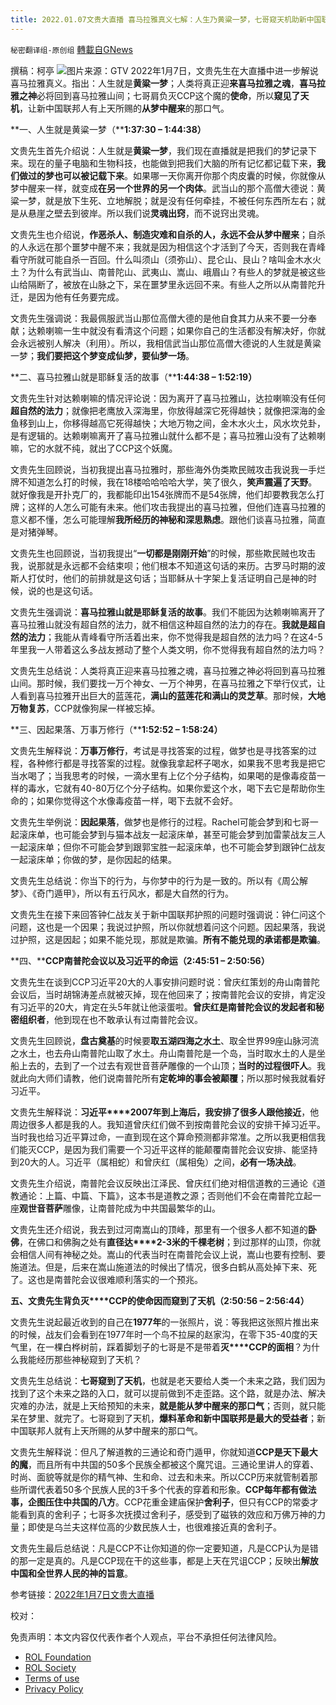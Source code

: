 ```yaml
---
title: 2022.01.07文贵大直播 喜马拉雅真义七解：人生乃黄粱一梦，七哥窥天机助新中国联邦人梦醒升华
---
```

`秘密翻译组-原创组` [轉載自GNews](https://gnews.org/zh-hans/1838317/)

撰稿：柯亭
![](https://assets.gnews.org/wp-content/uploads/2022/01/Screenshot-2022-01-08-222425.png)图片来源：GTV
2022年1月7日，文贵先生在大直播中进一步解说喜马拉雅真义。指出：人生就是**黄粱一梦**；人类将真正迎**来喜马拉雅之魂**，**喜马拉雅之神**必将回到喜马拉雅山间；七哥肩负灭CCP这个魔的**使命**，所以**窥见了天机**，让新中国联邦人有上天所赐的**从梦中醒来**的那口气。

**一、人生就是黄粱一梦（****1:37:30 – 1:44:38）**

文贵先生首先介绍说：人生就是**黄粱一梦**，我们现在直播就是把我们的梦记录下来。现在的量子电脑和生物科技，也能做到把我们大脑的所有记忆都记载下来，**我们做过的梦也可以被记载下来**。如果哪一天你离开你那个肉皮囊的时候，你就像从梦中醒来一样，就变成**在另一个世界的另一个肉体**。武当山的那个高僧大德说：黄粱一梦，就是放下生死、立地解脱；就是没有任何牵挂，不被任何东西所左右；就是从悬崖之壁去到彼岸。所以我们说**灵魂出窍**，而不说窍出灵魂。

文贵先生也介绍说，**作恶杀人、制造灾难和自杀的人，永远不会从梦中醒来**；自杀的人永远在那个噩梦中醒不来；我就是因为相信这个才活到了今天，否则我在青峰看守所就可能自杀一百回。什么叫须山（须弥山）、昆仑山、艮山？啥叫金木水火土？为什么有武当山、南普陀山、武夷山、嵩山、峨眉山？有些人的梦就是被这些山给隔断了，被放在山脉之下，呆在噩梦里永远回不来。有些人之所以从南普陀升迁，是因为他有任务要完成。

文贵先生强调说：我最佩服武当山那位高僧大德的是他自食其力从来不要一分奉献；达赖喇嘛一生中就没有看清这个问题；如果你自己的生活都没有解决好，你就会永远被别人解决（利用）。所以，我相信武当山那位高僧大德说的人生就是黄粱一梦；**我们要把这个梦变成仙梦，要仙梦一场**。

**二、喜马拉雅山就是耶稣复活的故事（****1:44:38 – 1:52:19）**

文贵先生针对达赖喇嘛的情况评论说：因为离开了喜马拉雅山，达拉喇嘛没有任何**超自然的法力**；就像把老鹰放入深海里，你放得越深它死得越快；就像把深海的金鱼移到山上，你移得越高它死得越快；大地万物之间，金木水火土，风水坎兑卦，是有逻辑的。达赖喇嘛离开了喜马拉雅山就什么都不是；喜马拉雅山没有了达赖喇嘛，它的水就不纯，就出了CCP这个妖魔。

文贵先生回顾说，当初我提出喜马拉雅时，那些海外伪类欺民贼攻击我说我一手烂牌不知道怎么打的时候，我在18楼哈哈哈哈大学，笑了很久，**笑声震遍了天野**。就好像我是开扑克厂的，我都能印出154张牌而不是54张牌，他们却要教我怎么打牌；这样的人怎么可能有未来。他们攻击我提出的喜马拉雅，但他们连喜马拉雅的意义都不懂，怎么可能理解**我所经历的神秘和深思熟虑**。跟他们谈喜马拉雅，简直是对猪弹琴。

文贵先生也回顾说，当初我提出“**一切都是刚刚开始**”的时候，那些欺民贼也攻击我，说那就是永远都不会结束呗；他们根本不知道这句话的来历。古罗马时期的波斯人打仗时，他们的前排就是这句话；当耶稣从十字架上复活证明自己是神的时候，说的也是这句话。

文贵先生强调说：**喜马拉雅山就是耶稣复活的故事**。我们不能因为达赖喇嘛离开了喜马拉雅山就没有超自然的法力，就不相信这种超自然的法力的存在。**我就是超自然的法力**；我能从青峰看守所活着出来，你不觉得我是超自然的法力吗？在这4-5年里我一人带着这么多战友撼动了整个人类文明，你不觉得我有超自然的法力吗？

文贵先生总结说：人类将真正迎来喜马拉雅之魂，喜马拉雅之神必将回到喜马拉雅山间。那时候，我们要找一万个神女、一万个神男，在喜马拉雅之下举行仪式，让人看到喜马拉雅开出巨大的蓝莲花，**满山的蓝莲花和满山的灵芝草**。那时候，**大地万物复苏**，CCP就像狗屎一样被忘掉。

**三、因起果落、万事万修行（****1:52:52 – 1:58:24）**

文贵先生解释说：**万事万修行**，考试是寻找答案的过程，做梦也是寻找答案的过程，各种修行都是寻找答案的过程。就像我拿起杯子喝水，如果我不思考我是把它当水喝了；当我思考的时候，一滴水里有上亿个分子结构，如果喝的是像毒疫苗一样的毒水，它就有40-80万亿个分子结构。如果你爱这个水，喝下去它是帮助你生命的；如果你觉得这个水像毒疫苗一样，喝下去就不会好。

文贵先生举例说：**因起果落**，做梦也是修行的过程。Rachel可能会梦到和七哥一起滚床单，也可能会梦到与猫本战友一起滚床单，甚至可能会梦到加雷蒙战友三人一起滚床单；但你不可能会梦到跟郭宝胜一起滚床单，也不可能会梦到跟钟仁战友一起滚床单；你做的梦，是你因起的结果。

文贵先生总结说：你当下的行为，与你梦中的行为是一致的。所以有《周公解梦》、《奇门遁甲》，所以有五行风水，都是大自然的行为。

文贵先生在接下来回答钟仁战友关于新中国联邦护照的问题时强调说：钟仁问这个问题，这也是一个因果；我说过护照，所以你就想着问这个问题。因起果落，我说过护照，这是因起；如果不能兑现，那就是欺骗。**所有不能兑现的承诺都是欺骗**。

**四、****CCP南普陀会议以及习近平的命运（2:45:51 – 2:50:56）**

文贵先生在谈到CCP习近平20大的人事安排问题时说：曾庆红策划的舟山南普陀会议后，当时胡锦涛差点就被灭掉，现在他回来了；按南普陀会议的安排，肯定没有习近平的20大，肯定在头5年就让他滚蛋啦。**曾庆红是南普陀会议的发起者和秘密组织者**，他到现在也不敢承认有过南普陀会议。

文贵先生回顾说，**盘古奠基**的时候要**取五湖四海之水土**、取全世界99座山脉河流之水土，也去舟山南普陀山取了水土。舟山南普陀是一个岛，当时取水土的人是坐船上去的，去到了一个过去有观世音菩萨雕像的一个山顶；**当时的过程很吓人**。我就此向大师们请教，他们说南普陀所有**定乾坤的事会被颠覆**；所以那时候我就看好习近平。

文贵先生解释说：**习近平****2007年到上海后，我安排了很多人跟他接近**，他周边很多人都是我的人。我知道曾庆红们做不到按南普陀会议的安排干掉习近平。当时我也给习近平算过命，一直到现在这个算命预测都非常准。之所以我更相信我们能灭CCP，是因为我们需要一个习近平这样的能颠覆南普陀会议安排、能坚持到20大的人。习近平（属相蛇）和曾庆红（属相兔）之间，**必有一场决战**。

文贵先生介绍说，南普陀会议反映出江泽民、曾庆红们绝对相信道教的三通论《道教通论：上篇、中篇、下篇》，这本书是道教之源；否则他们不会在南普陀立起一座**观世音菩萨**雕像，让南普陀成为中共国最繁华的山。

文贵先生还介绍说，我去到过河南嵩山的顶峰，那里有一个很多人都不知道的**卧佛**，在佛口和佛胸之处有**直径达****2-3米的千棵老树**；到过那样的山顶，你就会相信人间有神秘之处。嵩山的代表当时在南普陀会议上说，嵩山也要有控制、要施道法。但是，后来在嵩山施道法的时候出了情况，很多白鹤从高处掉下来、死了。这也是南普陀会议很难顺利落实的一个预兆。

**五、文贵先生背负灭****CCP的使命因而窥到了天机（2:50:56 – 2:56:44）**

文贵先生说起最近收到的自己在**1977年**的一张照片，说：等我把这张照片推出来的时候，战友们会看到在1977年时一个鸟不拉屎的赵家沟，在零下35-40度的天气里，在一棵白桦树前，踩着脚划子的七哥是不是带着**灭****CCP的面相**？为什么我能经历那些神秘窥到了天机？

文贵先生总结说：**七哥窥到了天机**，也就是老天要给人类一个未来之路，我们因为找到了这个未来之路的入口，就可以提前做到不走歪路。这个路，就是办法、解决灾难的办法，就是上天给预知的未来，**就是能从梦中醒来的那口气**；否则，就只能呆在梦里、就完了。七哥窥到了天机，**爆料革命和新中国联邦是最大的受益者**；新中国联邦人就有上天所赐的从梦中醒来的那口气。

文贵先生解释说：但凡了解道教的三通论和奇门遁甲，你就知道**CCP是天下最大的魔**，而且所有中共国的50多个民族全都被这个魔咒诅。三通论里讲人的穿着、时尚、面貌等就是你的精气神、生和命、过去和未来。所以CCP历来就管制着那些所谓代表着50多个民族人民的3千多个代表的穿着和形象。**CCP每年都有做法事，企图压住中共国的八方**。CCP花重金建庙保护**舍利子**，但只有CCP的常委才能看到真的舍利子；七哥多次抚摸过舍利子，感受到了磁铁的效应和万佛万神的力量；即使是乌兰夫这样位高的少数民族人士，也很难接近真的舍利子。

文贵先生最后总结说：凡是CCP不让你知道的你一定要知道，凡是CCP认为是错的那一定是真的。凡是CCP现在干的这些事，都是上天在咒诅CCP；反映出**解放中国和全世界人民的神的旨意**。

参考链接：[2022年1月7日文贵大直播](https://gtv.org/video/id=61d83b3ef2fe0449ea199bd5)

校对：

 

免责声明：本文内容仅代表作者个人观点，平台不承担任何法律风险。

- [ROL Foundation](https://rolfoundation.org/)
- [ROL Society](https://rolsociety.org/)
- [Terms of use](https://gnews.org/terms-of-use-3/)
- [Privacy Policy](https://gnews.org/privacy-policy/)
